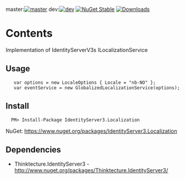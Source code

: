 master:[![master](https://ci.appveyor.com/api/projects/status/63g2yulmxod35vd1/branch/master?svg=true)](https://ci.appveyor.com/project/JohnKorsnes/identityserver3-contrib-localization/branch/master)
dev:[![dev](https://ci.appveyor.com/api/projects/status/63g2yulmxod35vd1/branch/dev?svg=true)](https://ci.appveyor.com/project/JohnKorsnes/identityserver3-contrib-localization/branch/dev)
[![NuGet Stable](http://img.shields.io/nuget/v/IdentityServer3.Localization.svg?style=flat)](https://www.nuget.org/packages/IdentityServer3.Localization/)
[![Downloads](https://img.shields.io/nuget/dt/IdentityServer3.Localization.svg)](https://www.nuget.org/packages/IdentityServer3.Localization/)

# Contents

Implementation of IdentityServerV3s ILocalizationService


## Usage

```
   var options = new LocaleOptions { Locale = "nb-NO" };
   var eventService = new GlobalizedLocalizationService(options);
```

## Install

```
  PM> Install-Package IdentityServer3.Localization
```

NuGet:
https://www.nuget.org/packages/IdentityServer3.Localization


## Dependencies

 * Thinktecture.IdentityServer3 - http://www.nuget.org/packages/Thinktecture.IdentityServer3/
